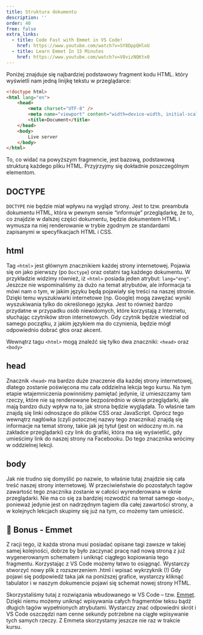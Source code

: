 ```yaml
---
title: Struktura dokumentu
description: ''
order: 40
free: false
extra_links:
  - title: Code Fast with Emmet in VS Code!
    href: https://www.youtube.com/watch?v=SY8DppQHloU
  - title: Learn Emmet In 15 Minutes
    href: https://www.youtube.com/watch?v=V8vizNQKtx0
---
```


Poniżej znajduje się najbardziej podstawowy fragment kodu HTML. który wyświetli nam jedną linijkę tekstu w przeglądarce:

```html
<!doctype html>
<html lang="en">
	<head>
		<meta charset="UTF-8" />
		<meta name="viewport" content="width=device-width, initial-scale=1.0" />
		<title>Document</title>
	</head>
	<body>
		Live server
	</body>
</html>
```

To, co widać na powyższym fragmencie, jest bazową, podstawową strukturą każdego pliku HTML. Przyjrzyjmy się dokładnie poszczególnym elementom.

## DOCTYPE

`DOCTYPE` nie będzie miał wpływu na wygląd strony. Jest to tzw. preambuła dokumentu HTML, która w pewnym sensie “informuje” przeglądarkę, że to, co znajdzie w dalszej części dokumentu, będzie dokumentem HTML i wymusza na niej renderowanie w trybie zgodnym ze standardami zapisanymi w specyfikacjach HTML i CSS.

## html

Tag `<html>` jest głównym znacznikiem każdej strony internetowej. Pojawia się on jako pierwszy (po `Doctype`) oraz ostatni tag każdego dokumentu. W przykładzie widzimy również, iż `<html>` posiada jeden atrybut: `lang="eng"`. Jeszcze nie wspominaliśmy za dużo na temat atrybutów, ale informacja ta mówi nam o tym, w jakim języku będą pojawiały się treści na naszej stronie. Dzięki temu wyszukiwarki internetowe (np. Google) mogą zawężać wyniki wyszukiwania tylko do określonego języka. Jest to również bardzo przydatne w przypadku osób niewidomych, które korzystają z Internetu, słuchając czytników stron internetowych. Gdy czytnik będzie wiedział od samego początku, z jakim językiem ma do czynienia, będzie mógł odpowiednio dobrać głos oraz akcent.

Wewnątrz tagu `<html>` mogą znaleźć się tylko dwa znaczniki: `<head>` oraz `<body>`

## head

Znacznik `<head>` ma bardzo duże znaczenie dla każdej strony internetowej, dlatego zostanie poświęcona mu cała oddzielna lekcja tego kursu. Na tym etapie wtajemniczenia powinniśmy pamiętać jedynie, iż umieszczamy tam rzeczy, które nie są renderowane bezpośrednio w oknie przeglądarki, ale mają bardzo duży wpływ na to, jak strona będzie wyglądała. To właśnie tam znajdą się linki odnoszące do plików CSS oraz JavaScript. Oprócz tego wewnątrz nagłówka (czyli potocznej nazwy tego znacznika) znajdą się informacje na temat strony, takie jak jej tytuł (jest on widoczny m.in. na zakładce przeglądarki) czy link do grafiki, która ma się wyświetlić, gdy umieścimy link do naszej strony na Facebooku. Do tego znacznika wrócimy w oddzielnej lekcji.

## body

Jak nie trudno się domyślić po nazwie, to właśnie tutaj znajdzie się cała treść naszej strony internetowej. W przeciwieństwie do pozostałych tagów zawartość tego znacznika zostanie w całości wyrenderowana w oknie przeglądarki. Nie ma co się za bardziej rozwodzić na temat samego `<body>`, ponieważ jedynie jest on nadrzędnym tagiem dla całej zawartości strony, a w kolejnych lekcjach skupimy się już na tym, co możemy tam umieścić.

## 🎉 Bonus - Emmet

Z racji tego, iż każda strona musi posiadać opisane tagi zawsze w takiej samej kolejności, dobrze by było zaczynać pracę nad nową stroną z już wygenerowanym schematem i uniknąć ciągłego kopiowania tego fragmentu. Korzystając z VS Code możemy łatwo to osiągnąć. Wystarczy stworzyć nowy plik z rozszerzeniem .html i wpisać wykrzyknik (!) Gdy pojawi się podpowiedź taka jak na poniższej grafice, wystarczy kliknąć tabulator i w naszym dokumencie pojawi się schemat nowej strony HTML.

Skorzystaliśmy tutaj z rozwiązania wbudowanego w VS Code – tzw. [Emmet](https://code.visualstudio.com/docs/editor/emmet). Dzięki niemu możemy uniknąć wpisywania całych fragmentów teksu bądź długich tagów wypełnionych atrybutami. Wystarczy znać odpowiedni skrót i VS Code oszczędzi nam cenne sekundy potrzebne na ciągłe wpisywanie tych samych rzeczy. Z Emmeta skorzystamy jeszcze nie raz w trakcie kursu.
